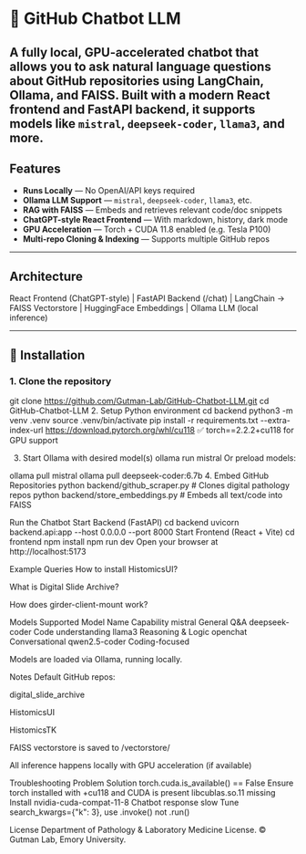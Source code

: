 # 🤖 GitHub Chatbot LLM

A fully local, GPU-accelerated chatbot that allows you to ask natural language questions about GitHub repositories using **LangChain**, **Ollama**, and **FAISS**. Built with a modern **React frontend** and **FastAPI backend**, it supports models like `mistral`, `deepseek-coder`, `llama3`, and more.
---

##  Features

- **Runs Locally** — No OpenAI/API keys required
- **Ollama LLM Support** — `mistral`, `deepseek-coder`, `llama3`, etc.
- **RAG with FAISS** — Embeds and retrieves relevant code/doc snippets
- **ChatGPT-style React Frontend** — With markdown, history, dark mode
- **GPU Acceleration** — Torch + CUDA 11.8 enabled (e.g. Tesla P100)
- **Multi-repo Cloning & Indexing** — Supports multiple GitHub repos

---

## Architecture

React Frontend (ChatGPT-style)
|
FastAPI Backend (/chat)
|
LangChain → FAISS Vectorstore
|
HuggingFace Embeddings
|
Ollama LLM (local inference)

---

## 🔧 Installation

### 1. Clone the repository

git clone https://github.com/Gutman-Lab/GitHub-Chatbot-LLM.git
cd GitHub-Chatbot-LLM
2. Setup Python environment
cd backend
python3 -m venv .venv
source .venv/bin/activate
pip install -r requirements.txt --extra-index-url https://download.pytorch.org/whl/cu118
✅ torch==2.2.2+cu118 for GPU support

3. Start Ollama with desired model(s)
ollama run mistral
Or preload models:

ollama pull mistral
ollama pull deepseek-coder:6.7b
4. Embed GitHub Repositories
python backend/github_scraper.py       # Clones digital pathology repos
python backend/store_embeddings.py     # Embeds all text/code into FAISS

Run the Chatbot
Start Backend (FastAPI)
cd backend
uvicorn backend.api:app --host 0.0.0.0 --port 8000
Start Frontend (React + Vite)
cd frontend
npm install
npm run dev
Open your browser at http://localhost:5173

Example Queries
How to install HistomicsUI?

What is Digital Slide Archive?

How does girder-client-mount work?

Models Supported
Model Name	Capability
mistral	General Q&A
deepseek-coder	Code understanding
llama3	Reasoning & Logic
openchat	Conversational
qwen2.5-coder	Coding-focused

Models are loaded via Ollama, running locally.

Notes
Default GitHub repos:

digital_slide_archive

HistomicsUI

HistomicsTK

FAISS vectorstore is saved to /vectorstore/

All inference happens locally with GPU acceleration (if available)

Troubleshooting
Problem	Solution
torch.cuda.is_available() == False	Ensure torch installed with +cu118 and CUDA is present
libcublas.so.11 missing	Install nvidia-cuda-compat-11-8
Chatbot response slow	Tune search_kwargs={"k": 3}, use .invoke() not .run()

License
Department of Pathology & Laboratory Medicine License. © Gutman Lab, Emory University.